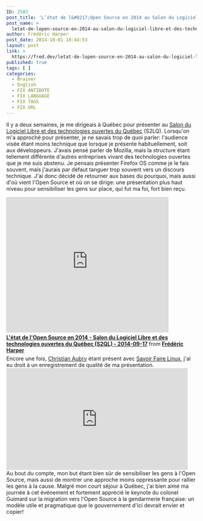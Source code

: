 ```yaml
---
ID: 2583
post_title: 'L’état de l&#8217;Open Source en 2014 au Salon du Logiciel Libre et des technologies ouvertes du Québec'
post_name: >
  letat-de-lopen-source-en-2014-au-salon-du-logiciel-libre-et-des-technologies-ouvertes-du-quebec
author: Frédéric Harper
post_date: 2014-10-01 18:44:53
layout: post
link: >
  https://fred.dev/letat-de-lopen-source-en-2014-au-salon-du-logiciel-libre-et-des-technologies-ouvertes-du-quebec/
published: true
tags: [ ]
categories:
  - Brainer
  - English
  - FIX ANTIDOTE
  - FIX LANGUAGE
  - FIX TAGS
  - FIX URL
---
```

Il y a deux semaines, je me dirigeais à Québec pour présenter au <a title="Site web du Salon du Logiciel Libre et des technologies ouvertes du Québec" href="https://s2lq.com/">Salon du Logiciel Libre et des technologies ouvertes du Québec</a> (S2LQ). Lorsqu'on m'a approché pour présenter, je ne savais trop de quoi parler: l'audience visée étant moins technique que lorsque je présente habituellement, soit aux développeurs. J'avais pensé parler de Mozilla, mais la structure étant tellement différente d'autres entreprises vivant des technologies ouvertes que je me suis abstenu. Je pensais présenter Firefox OS comme je le fais souvent, mais j'aurais par défaut tanguer trop souvent vers un discours technique. J'ai donc décidé de retourner aux bases du pourquoi, mais aussi d'où vient l'Open Source et où on se dirige: une présentation plus haut niveau pour sensibiliser les gens sur place, qui fut ma foi, fort bien reçu.
<div class="embed rich SlideShare">

<iframe style="border: 1px solid #CCC; border-width: 1px; margin-bottom: 5px; max-width: 100%;" src="https://www.slideshare.net/slideshow/embed_code/key/yezjIF7Ne1Ucbk" width="427" height="356" frameborder="0" marginwidth="0" marginheight="0" scrolling="no" allowfullscreen="allowfullscreen"> </iframe>
<div style="margin-bottom: 5px;"><strong> <a title="L'état de l'Open Source en 2014 - Salon du Logiciel Libre et des technologies ouvertes du Québec (S2QL) - 2014-09-17" href="https://www.slideshare.net/fredericharper/letat-de-lopen-source-en-2014-salon-du-logiciel-libre-et-des-technologies-ouvertes-du-qubec-s2ql-20140917" target="_blank" rel="noopener noreferrer">L'état de l'Open Source en 2014 - Salon du Logiciel Libre et des technologies ouvertes du Québec (S2QL) - 2014-09-17</a> </strong> from <strong><a href="https://www.slideshare.net/fredericharper" target="_blank" rel="noopener noreferrer">Frédéric Harper</a></strong></div>
</div>
Encore une fois, <a title="Compte Twitter de Christian Aubry" href="https://twitter.com/christianaubry">Christian Aubry</a> étant présent avec <a title="Site Web de Savoir Faire Linux" href="https://www.savoirfairelinux.com/">Savoir Faire Linux</a>, j'ai eu droit à un enregistrement de qualité de ma présentation.
<div class="embed video YouTube"><iframe src="https://www.youtube.com/embed/YWYHA6SFlD8?feature=oembed" width="480" height="270" frameborder="0" allowfullscreen="allowfullscreen"></iframe></div>
Au bout du compte, mon but étant bien sûr de sensibiliser les gens à l'Open Source, mais aussi de montrer une approche moins oppressante pour rallier les gens à la cause. Malgré mon court séjour à Québec, j'ai bien aimé ma journée à cet événement et fortement apprécié le keynote du colonel Guimard sur la migration vers l'Open Source à la gendarmerie française: un modèle utile et pragmatique que le gouvernement d'ici devrait envier et copier!